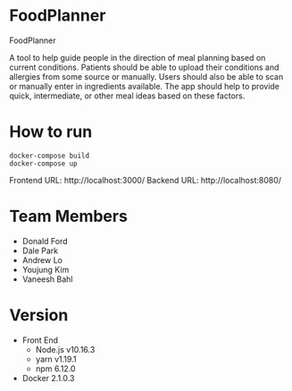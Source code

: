 # FoodPlanner
FoodPlanner


A tool to help guide people in the direction of meal planning based on current conditions. Patients should be able to upload their conditions and allergies from some source or manually. Users should also be able to scan or manually enter in ingredients available. The app should help to provide quick, intermediate, or other meal ideas based on these factors.

# How to run
```
docker-compose build
docker-compose up
```
Frontend URL: http://localhost:3000/
Backend URL: http://localhost:8080/

# Team Members
- Donald Ford
- Dale Park
- Andrew Lo
- Youjung Kim
- Vaneesh Bahl

# Version
- Front End
  + Node.js v10.16.3
  + yarn v1.19.1
  + npm 6.12.0
- Docker 2.1.0.3
